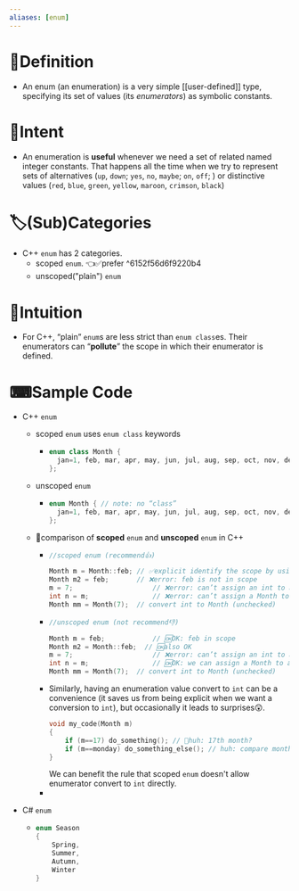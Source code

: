 ```yaml
---
aliases: [enum]
---
```


# 📝Definition
- An enum (an enumeration) is a very simple [[user-defined]] type, specifying its set of values (its *enumerators*) as symbolic constants.

# 🎯Intent
- An enumeration is **useful** whenever we need a set of related named integer constants. That happens all the time when we try to represent sets of alternatives (`up`, `down`; `yes`, `no`, `maybe`; `on`, `off`; ) or distinctive values (`red`, `blue`, `green`, `yellow`, `maroon`, `crimson`, `black`)

# 🏷(Sub)Categories
- C++ `enum` has 2 categories.
    - scoped `enum`. 👈✅prefer ^6152f56d6f9220b4
    - unscoped("plain") `enum`
    
# 🧠Intuition
- For C++, “plain” `enum`s are less strict than `enum class`es. Their enumerators can “**pollute**” the scope in which their enumerator is defined.

# ⌨Sample Code
- C++ `enum`
    - scoped `enum` uses `enum class` keywords
        - ``` c++
          enum class Month {
          	jan=1, feb, mar, apr, may, jun, jul, aug, sep, oct, nov, dec
          };
          ```
        
    - unscoped `enum`
        - ``` c++
          enum Month { // note: no “class”
          	jan=1, feb, mar, apr, may, jun, jul, aug, sep, oct, nov, dec
          };
          ```
        
    - 📌comparison of **scoped** `enum` and **unscoped** `enum` in C++
        - ``` c++
          //scoped enum (recommend👍)
          
          Month m = Month::feb;	// ✅explicit identify the scope by using `::`
          Month m2 = feb; 		// ❌error: feb is not in scope
          m = 7; 					// ❌error: can’t assign an int to a Month
          int n = m; 				// ❌error: can’t assign a Month to an int		👈KEY difference
          Month mm = Month(7); 	// convert int to Month (unchecked)
          ```
        - ``` c++
          //unscoped enum (not recommend👎)
          
          Month m = feb; 			// 🆗OK: feb in scope
          Month m2 = Month::feb;  // 🆗also OK
          m = 7; 					// ❌error: can’t assign an int to a Month
          int n = m; 				// 🆗OK: we can assign a Month to an int		👈KEY difference
          Month mm = Month(7); 	// convert int to Month (unchecked)
          ```
        - Similarly, having an enumeration value convert to `int` can be a convenience (it saves us from being explicit when we want a conversion to `int`), but occasionally it leads to surprises😲. 
          ``` c++
          void my_code(Month m)
          {
              if (m==17) do_something(); // 🤔huh: 17th month?
              if (m==monday) do_something_else(); // huh: compare month to Monday? 🤔 maybe wrong or right... I don't know...
          }
          ```
          We can benefit the rule that scoped `enum` doesn't allow enumerator convert to `int` directly.
      -
      
- C# `enum`
    - ``` c#
      enum Season
      {
          Spring,
          Summer,
          Autumn,
          Winter
      }
      ```
    